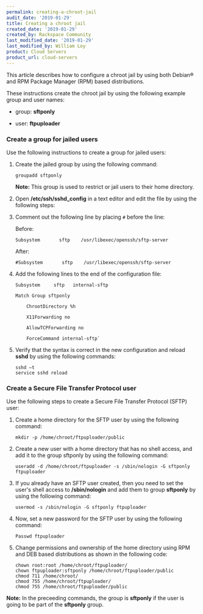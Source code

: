 ```yaml
---
permalink: creating-a-chroot-jail
audit_date: '2019-01-29'
title: Creating a chroot jail
created_date: '2019-01-29'
created_by: Rackspace Community
last_modified_date: '2019-01-29'
last_modified_by: William Loy
product: Cloud Servers
product_url: cloud-servers
---
```


This article describes how to configure a chroot jail by using both Debian&reg; and RPM Package Manager (RPM) based distributions.

These instructions create the chroot jail by using the following example group and user names:

  - group: **sftponly**

  - user: **ftpuploader**


### Create a group for jailed users

Use the following instructions to create a group for jailed users:

1. Create the jailed group by using the following command:

       groupadd sftponly

   **Note:** This group is used to restrict or jail users to their home directory.


2. Open **/etc/ssh/sshd_config** in a text editor and edit the file by using the following steps:

  1. Comment out the following line by placing `#` before the line:
      
      Before:

         Subsystem       sftp    /usr/libexec/openssh/sftp-server
         
      After:
         
         #Subsystem       sftp    /usr/libexec/openssh/sftp-server

  2. Add the following lines to the end of the configuration file:

         Subsystem     sftp   internal-sftp

         Match Group sftponly

             ChrootDirectory %h

             X11Forwarding no

             AllowTCPForwarding no

             ForceCommand internal-sftp`

3. Verify that the syntax is correct in the new configuration and reload **sshd** by using the following commands:

       sshd –t
       service sshd reload

### Create a Secure File Transfer Protocol user

Use the following steps to create a Secure File Transfer Protocol (SFTP) user:

1.	Create a home directory for the SFTP user by using the following command:

    `mkdir -p /home/chroot/ftpuploader/public`


2. Create a new user with a home directory that has no shell access, and add it to the group sftponly by using the following command:

    `useradd -d /home/chroot/ftpuploader -s /sbin/nologin -G sftponly ftpuploader`

3. If you already have an SFTP user created, then you need to set the user's shell access to **/sbin/nologin** and add them to group **sftponly** by using the following command:

    `usermod -s /sbin/nologin -G sftponly ftpuploader`

4. Now, set a new password for the SFTP user by using the following command:

    `Passwd ftpuploader`


5. Change permissions and ownership of the home directory using RPM and DEB based distributions as shown in the following code:


       chown root:root /home/chroot/ftpuploader/
       chown ftpuploader:sftponly /home/chroot/ftpuploader/public
       chmod 711 /home/chroot/
       chmod 755 /home/chroot/ftpuploader/
       chmod 755 /home/chroot/ftpuploader/public

**Note:** In the preceeding commands, the group is **sftponly** if the user is going to be part of the **sftponly** group.



